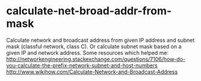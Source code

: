 # calculate-net-broad-addr-from-mask
Calculate network and broadcast address from given IP address and subnet mask (classful network, class C). Or calculate subnet mask based on a given IP and network address.
Some resources which helped me:
http://networkengineering.stackexchange.com/questions/7106/how-do-you-calculate-the-prefix-network-subnet-and-host-numbers
http://www.wikihow.com/Calculate-Network-and-Broadcast-Address
